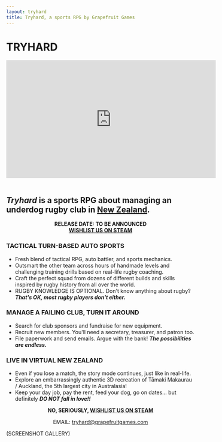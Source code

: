 ```yaml
---
layout: tryhard
title: Tryhard, a sports RPG by Grapefruit Games
---
```


# TRYHARD

<div class="youtube"><iframe width="560" height="315" src="https://www.youtube-nocookie.com/embed/d1MP3v-viJI" title="YouTube video player" frameborder="0" allow="accelerometer; autoplay; clipboard-write; encrypted-media; gyroscope; picture-in-picture" allowfullscreen></iframe></div><br />

## ***Tryhard*** is a sports RPG about managing an underdog rugby club in <a href="https://en.wikipedia.org/wiki/New_Zealand/" target="_blank">New Zealand</a>.

<p style="text-align: center; font-weight: bold;">RELEASE DATE: TO BE ANNOUNCED<br /><a href="https://store.steampowered.com/app/3443270/Tryhard/">WISHLIST US ON STEAM</a></p>

### TACTICAL TURN-BASED AUTO SPORTS
- Fresh blend of tactical RPG, auto battler, and sports mechanics.
- Outsmart the other team across hours of handmade levels and challenging training drills based on real-life rugby coaching.
- Craft the perfect squad from dozens of different builds and skills inspired by rugby history from all over the world.
- RUGBY KNOWLEDGE IS OPTIONAL. Don't know anything about rugby? ***That's OK, most rugby players don't either.***

### MANAGE A FAILING CLUB, TURN IT AROUND
- Search for club sponsors and fundraise for new equipment.
- Recruit new members. You'll need a secretary, treasurer, and patron too.
- File paperwork and send emails. Argue with the bank! ***The possibilities are endless.***

### LIVE IN VIRTUAL NEW ZEALAND
- Even if you lose a match, the story mode continues, just like in real-life.
- Explore an embarrassingly authentic 3D recreation of Tāmaki Makaurau / Auckland, the 5th largest city in Australasia!
- Keep your day job, pay the rent, feed your dog, go on dates... but definitely ***DO NOT fall in love!!***

<p style="text-align: center; font-weight: bold;">NO, SERIOUSLY, <a href="https://store.steampowered.com/app/3443270/Tryhard/">WISHLIST US ON STEAM</a></p>

<p style="text-align: center;">EMAIL: <a href="mailto:tryhard@grapefruitgames.com">tryhard@grapefruitgames.com</a></p>

(SCREENSHOT GALLERY)
